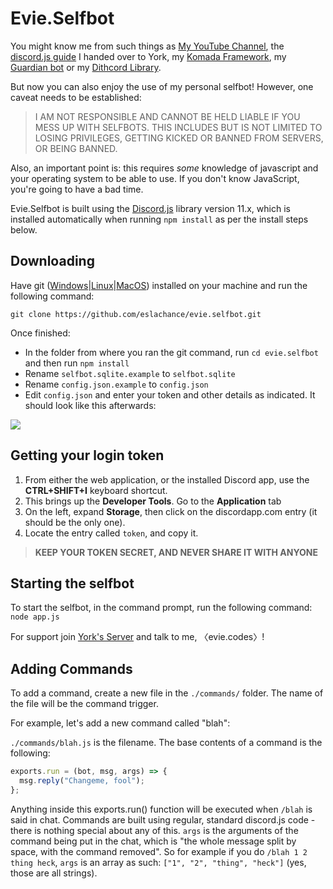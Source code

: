 # Evie.Selfbot

You might know me from such things as [My YouTube Channel](https://www.youtube.com/channel/UCvQubaJPD0D-PSokbd5DAiw), 
the [discord.js guide](https://yorkaargh.gitbooks.io/discord-js-bot-guide/) I handed over to York, my [Komada Framework](http://komada.js.org/), 
my [Guardian bot](https://github.com/eslachance/guardian) or my [Dithcord Library](https://github.com/dirigeants/komada). 

But now you can also enjoy the use of my personal selfbot! However, one caveat needs to be established:

> I AM NOT RESPONSIBLE AND CANNOT BE HELD LIABLE IF YOU MESS UP WITH SELFBOTS. THIS INCLUDES BUT IS NOT LIMITED TO LOSING PRIVILEGES, GETTING KICKED OR BANNED FROM SERVERS, OR BEING BANNED.

Also, an important point is: this requires *some* knowledge of javascript and your operating system to be able to use. If you don't know JavaScript, you're going to have a bad time.

Evie.Selfbot is built using the [Discord.js](http://discord.js.org/) library version 11.x, which is installed automatically when running `npm install` as per the install steps below.

## Downloading

Have git ([Windows](https://git-scm.com/download/win)|[Linux](https://git-scm.com/book/en/v2/Getting-Started-Installing-Git)|[MacOS](https://git-scm.com/download/mac)) installed on your machine and run the following command:

`git clone https://github.com/eslachance/evie.selfbot.git`

Once finished: 

- In the folder from where you ran the git command, run `cd evie.selfbot` and then run `npm install`
- Rename `selfbot.sqlite.example` to `selfbot.sqlite`
- Rename `config.json.example` to `config.json`
- Edit `config.json` and enter your token and other details as indicated. It should look like this afterwards: 

![](http://i.imgur.com/KH2ELvM.png)

## Getting your login token

1. From either the web application, or the installed Discord app, use the **CTRL+SHIFT+I** keyboard shortcut.
2. This brings up the **Developer Tools**. Go to the **Application** tab
3. On the left, expand **Storage**, then click on the discordapp.com entry (it should be the only one).
4. Locate the entry called `token`, and copy it.

> **KEEP YOUR TOKEN SECRET, AND NEVER SHARE IT WITH ANYONE**

## Starting the selfbot

To start the selfbot, in the command prompt, run the following command:
`node app.js`

For support join [York's Server](https://discord.gg/9ESEZAx) and talk to me, 〈evie.codes〉!

## Adding Commands

To add a command, create a new file in the `./commands/` folder. The name of the file will be the command trigger. 

For example, let's add a new command called "blah": 

`./commands/blah.js` is the filename. The base contents of a command is the following: 

```js
exports.run = (bot, msg, args) => {
  msg.reply("Changeme, fool");
};
```

Anything inside this exports.run() function will be executed when `/blah` is said in chat. Commands are built
using regular, standard discord.js code - there is nothing special about any of this. `args` is the arguments
of the command being put in the chat, which is "the whole message split by space, with the command removed". 
So for example if you do `/blah 1 2 thing heck`, `args` is an array as such: `["1", "2", "thing", "heck"]` (yes, 
those are all strings).